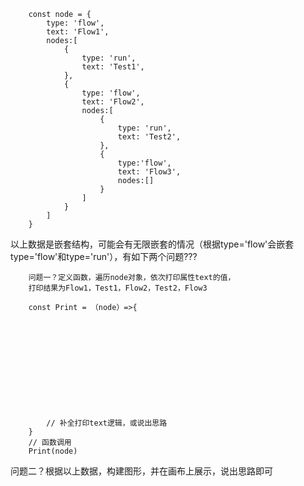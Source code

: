         const node = {
            type: 'flow',
            text: 'Flow1',
            nodes:[
                {
                    type: 'run',
                    text: 'Test1',
                },
                {
                    type: 'flow',
                    text: 'Flow2',
                    nodes:[
                        {
                            type: 'run',
                            text: 'Test2',
                        },
                        {
                            type:'flow',
                            text: 'Flow3',
                            nodes:[]
                        }
                    ]
                }
            ]
        }

以上数据是嵌套结构，可能会有无限嵌套的情况（根据type='flow'会嵌套type='flow'和type='run'），有如下两个问题???

        问题一？定义函数，遍历node对象，依次打印属性text的值，
        打印结果为Flow1，Test1，Flow2，Test2，Flow3

        const Print = （node）=>{
            











            // 补全打印text逻辑，或说出思路
        }
        // 函数调用
        Print(node)



问题二？根据以上数据，构建图形，并在画布上展示，说出思路即可

[]()